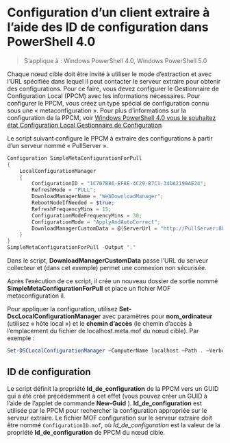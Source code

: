 # Configuration d’un client extraire à l’aide des ID de configuration dans PowerShell 4.0

>S’applique à : Windows PowerShell 4.0, Windows PowerShell 5.0

Chaque nœud cible doit être invité à utiliser le mode d’extraction et avec l’URL spécifiée dans lequel il peut contacter le serveur extraire pour obtenir des configurations. Pour ce faire, vous devez configurer le Gestionnaire de Configuration Local (PPCM) avec les informations nécessaires. Pour configurer le PPCM, vous créez un type spécial de configuration connu sous une « metaconfiguration ». Pour plus d’informations sur la configuration de la PPCM, voir [Windows PowerShell 4.0 vous le souhaitez état Configuration Local Gestionnaire de Configuration](metaConfig4.md)

Le script suivant configure le PPCM à extraire des configurations à partir d’un serveur nommé « PullServer ».

```powershell
Configuration SimpleMetaConfigurationForPull 
{ 
    LocalConfigurationManager 
    { 
        ConfigurationID = "1C707B86-EF8E-4C29-B7C1-34DA2190AE24";
        RefreshMode = "PULL";
        DownloadManagerName = "WebDownloadManager";
        RebootNodeIfNeeded = $true;
        RefreshFrequencyMins = 15;
        ConfigurationModeFrequencyMins = 30; 
        ConfigurationMode = "ApplyAndAutoCorrect";
        DownloadManagerCustomData = @{ServerUrl = "http://PullServer:8080/PSDSCPullServer/PSDSCPullServer.svc"; AllowUnsecureConnection = “TRUE”}
    } 
} 
SimpleMetaConfigurationForPull -Output "."
```

Dans le script, **DownloadManagerCustomData** passe l’URL du serveur collecteur et (dans cet exemple) permet une connexion non sécurisée. 

Après l’exécution de ce script, il crée un nouveau dossier de sortie nommé **SimpleMetaConfigurationForPull** et place un fichier MOF metaconfiguration il.

Pour appliquer la configuration, utilisez **Set-DscLocalConfigurationManager** avec paramètres pour **nom_ordinateur** (utilisez « hôte local ») et le **chemin d’accès** (le chemin d’accès à l’emplacement du fichier de localhost.meta.mof du nœud cible). Par exemple : 
```powershell
Set-DSCLocalConfigurationManager –ComputerName localhost –Path . –Verbose.
```

## ID de configuration
Le script définit la propriété **Id_de_configuration** de la PPCM vers un GUID qui a été créé précédemment à cet effet (vous pouvez créer un GUID à l’aide de l’applet de commande **New-Guid** ). **Id_de_configuration** est utilisée par le PPCM pour rechercher la configuration appropriée sur le serveur extraire. Le fichier MOF configuration sur le serveur extraire doit être nommé `ConfigurationID.mof`, où *Id_de_configuration* est la valeur de la propriété **Id_de_configuration** de PPCM du nœud cible.
